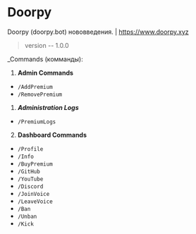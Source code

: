 # Doorpy
Doorpy (doorpy.bot) нововведения. | https://www.doorpy.xyz
> version -- 1.0.0

_Commands (комманды):
 1. **Admin Commands**
* `/AddPremium`
* `/RemovePremium`
1) ***Administration Logs***
* `/PremiumLogs`
 2. **Dashboard Commands**
* `/Profile`
* `/Info`
* `/BuyPremium`
* `/GitHub`
* `/YouTube`
* `/Discord`
* `/JoinVoice`
* `/LeaveVoice`
* `/Ban`
* `/Unban`
* `/Kick`
